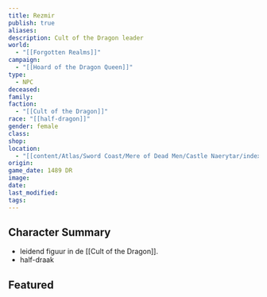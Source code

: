 ```yaml
---
title: Rezmir
publish: true
aliases: 
description: Cult of the Dragon leader
world:
  - "[[Forgotten Realms]]"
campaign:
  - "[[Hoard of the Dragon Queen]]"
type:
  - NPC
deceased: 
family: 
faction:
  - "[[Cult of the Dragon]]"
race: "[[half-dragon]]"
gender: female
class: 
shop: 
location:
  - "[[content/Atlas/Sword Coast/Mere of Dead Men/Castle Naerytar/index]]"
origin: 
game_date: 1489 DR
image: 
date: 
last_modified: 
tags: 
---
```

## Character Summary
- leidend figuur in de [[Cult of the Dragon]].
- half-draak

## Featured


